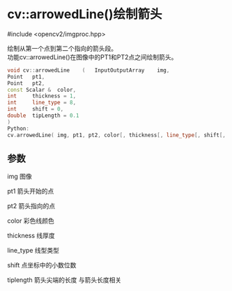 # cv::arrowedLine()绘制箭头  

#include <opencv2/imgproc.hpp>

绘制从第一个点到第二个指向的箭头段。  
功能cv::arrowedLine()在图像中的PT1和PT2点之间绘制箭头。  

```cpp
void cv::arrowedLine	(	InputOutputArray 	img,
Point 	pt1,
Point 	pt2,
const Scalar & 	color,
int 	thickness = 1,
int 	line_type = 8,
int 	shift = 0,
double 	tipLength = 0.1 
)		
Python:
cv.arrowedLine(	img, pt1, pt2, color[, thickness[, line_type[, shift[, tipLength]]]]	) ->	img
```  

## 参数

img 图像  

pt1 箭头开始的点  

pt2 箭头指向的点  

color 彩色线颜色

thickness 线厚度

line_type 线型类型  

shift 点坐标中的小数位数  

tiplength  箭头尖端的长度  与箭头长度相关

